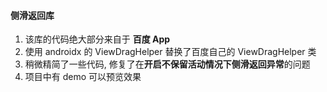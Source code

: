 #### 侧滑返回库
1. 该库的代码绝大部分来自于 **百度 App**
2. 使用 androidx 的 ViewDragHelper 替换了百度自己的 ViewDragHelper 类
3. 稍微精简了一些代码, 修复了在**开启不保留活动情况下侧滑返回异常**的问题
4. 项目中有 demo 可以预览效果